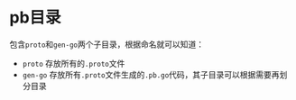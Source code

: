 
# pb目录

包含`proto`和`gen-go`两个子目录，根据命名就可以知道：

- `proto` 存放所有的`.proto`文件
- `gen-go` 存放所有`.proto`文件生成的`.pb.go`代码，其子目录可以根据需要再划分目录
